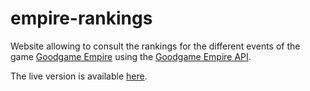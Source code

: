 # empire-rankings

Website allowing to consult the rankings for the different events of the game [Goodgame Empire](https://empire.goodgamestudios.com) using the [Goodgame Empire API](https://githum.com/danadum/empire-api).

The live version is available [here](https://danadum.github.io/empire-rankings).
